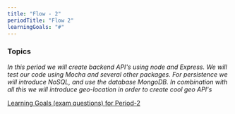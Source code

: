 ```yaml
---
title: "Flow - 2"
periodTitle: "Flow 2"
learningGoals: "#"
---
```


### Topics

_In this period we will create backend API's using node and Express. We will test our code using Mocha and several other packages. For persistence we will introduce NoSQL, and use the database MongoDB. In combination with all this we will introduce geo-location in order to create cool geo API's_

<!--BEGIN goals ##-->

[Learning Goals (exam questions) for Period-2](https://docs.google.com/document/d/1afNG5FUcUe3A1lJAY4i8GjHMPE5rbn6HDGS-9vtV1Dw/edit?usp=sharing)

<!--END goals ##-->
